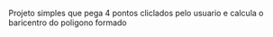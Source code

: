 Projeto simples que pega 4 pontos cliclados pelo usuario e calcula o baricentro do poligono formado
